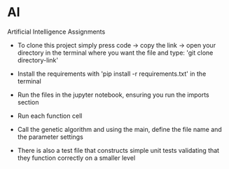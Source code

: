 # AI
Artificial Intelligence Assignments
- To clone this project simply press code -> copy the link -> open your directory in the terminal where you want the file and type:
'git clone directory-link'

- Install the requirements with 'pip install -r requirements.txt' in the terminal
- Run the files in the jupyter notebook, ensuring you run the imports section
- Run each function cell
- Call the genetic algorithm and using the main, define the file name and the parameter settings
- There is also a test file that constructs simple unit tests validating that they function correctly on a smaller level

